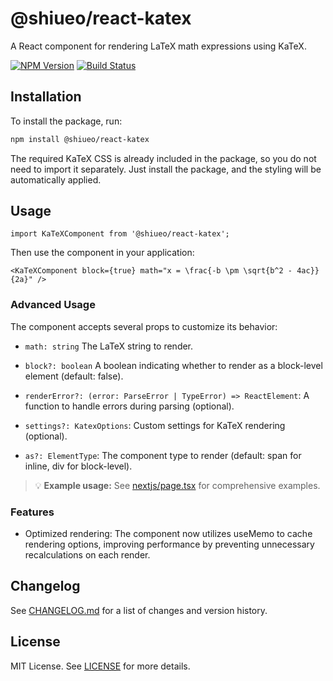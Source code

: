 # @shiueo/react-katex

A React component for rendering LaTeX math expressions using KaTeX.

[![NPM Version](https://img.shields.io/npm/v/@shiueo/react-katex)](https://www.npmjs.com/package/@shiueo/react-katex)
[![Build Status](https://img.shields.io/github/actions/workflow/status/shiueo/react-katex/build-test.yml?branch=main)](https://github.com/shiueo/react-katex/actions?query=branch%3Amain)


## Installation

To install the package, run:

```bash
npm install @shiueo/react-katex
```

The required KaTeX CSS is already included in the package, so you do not need to import it separately. Just install the package, and the styling will be automatically applied.
## Usage
```tsx
import KaTeXComponent from '@shiueo/react-katex';
```
Then use the component in your application:
```tsx
<KaTeXComponent block={true} math="x = \frac{-b \pm \sqrt{b^2 - 4ac}}{2a}" />
```
### Advanced Usage
The component accepts several props to customize its behavior:

- `math: string` The LaTeX string to render.

- `block?: boolean` A boolean indicating whether to render as a block-level element (default: false).

- `renderError?: (error: ParseError | TypeError) => ReactElement`: A function to handle errors during parsing (optional).

- `settings?: KatexOptions`: Custom settings for KaTeX rendering (optional).

- `as?: ElementType`: The component type to render (default: span for inline, div for block-level).

> 💡 **Example usage:** See [nextjs/page.tsx](./demo/nextjs/src/app/page.tsx) for comprehensive examples.  

### Features
- Optimized rendering: The component now utilizes useMemo to cache rendering options, improving performance by preventing unnecessary recalculations on each render.

## Changelog
See [CHANGELOG.md](./CHANGELOG.md) for a list of changes and version history.

## License
MIT License. See [LICENSE](./LICENSE) for more details.